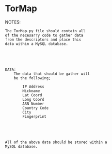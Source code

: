 # TorMap

NOTES:

	The TorMap.py file should contain all
	of the necesarry code to gather data
	from the descriptors and place this
	data within a MySQL database.





	DATA:
		The data that should be gather will
		be the following;

			IP Address
			Nickname
			Lat Coord
			Long Coord
			ASN Number
			Country Code
			City
			Fingerprint





	All of the above data should be stored within a
	MySQL database.

